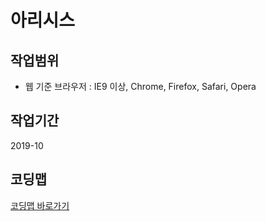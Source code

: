# 아리시스

## 작업범위

- 웹 기준 브라우저 : IE9 이상, Chrome, Firefox, Safari, Opera

## 작업기간

2019-10

## 코딩맵

[코딩맵 바로가기](https://purymaster.github.io/arisys/codingmap.html)